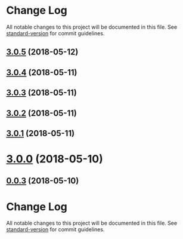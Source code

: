 # Change Log

All notable changes to this project will be documented in this file. See [standard-version](https://github.com/conventional-changelog/standard-version) for commit guidelines.

<a name="3.0.5"></a>
## [3.0.5](https://github.com/airtonix/zenobi.us/compare/v3.0.4...v3.0.5) (2018-05-12)



<a name="3.0.4"></a>
## [3.0.4](https://github.com/airtonix/zenobi.us/compare/v3.0.3...v3.0.4) (2018-05-11)



<a name="3.0.3"></a>
## [3.0.3](https://github.com/airtonix/zenobi.us/compare/v3.0.0...v3.0.3) (2018-05-11)



<a name="3.0.2"></a>
## [3.0.2](https://github.com/airtonix/zenobi.us/compare/v3.0.0...v3.0.2) (2018-05-11)



<a name="3.0.1"></a>
## [3.0.1](https://github.com/airtonix/zenobi.us/compare/v3.0.0...v3.0.1) (2018-05-11)



<a name="3.0.0"></a>
# [3.0.0](https://github.com/airtonix/zenobi.us/compare/v0.0.2...v3.0.0) (2018-05-10)



<a name="0.0.3"></a>
## [0.0.3](https://github.com/airtonix/zenobi.us/compare/v0.0.2...v0.0.3) (2018-05-10)



# Change Log

All notable changes to this project will be documented in this file. See [standard-version](https://github.com/conventional-changelog/standard-version) for commit guidelines.
